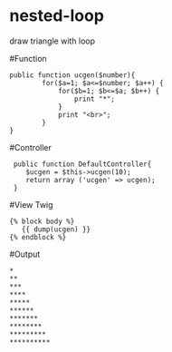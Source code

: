 # nested-loop
draw triangle with loop

#Function

```
public function ucgen($number){
        for($a=1; $a<=$number; $a++) {
            for($b=1; $b<=$a; $b++) {
                print "*";
            }
            print "<br>";
        }
}
```
 
 #Controller
``` 
 public function DefaultController{
    $ucgen = $this->ucgen(10);
    return array ('ucgen' => ucgen);
 }
 ```
 
#View Twig
 ```
 {% block body %}
    {{ dump(ucgen) }}
 {% endblock %}
```

#Output
 ```
*
**
***
****
*****
******
*******
********
*********
**********
```

